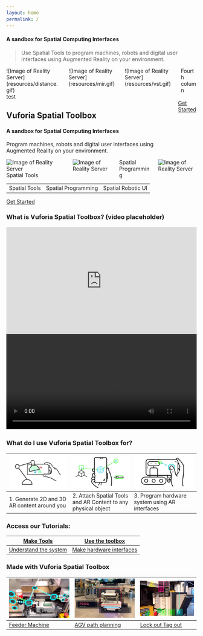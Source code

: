 ```yaml
---
layout: home
permalink: /
---
```


#### A sandbox for Spatial Computing Interfaces
> Use Spatial Tools to program machines, robots and digital user interfaces  using Augmented Reality on your environment.


<div class="columns">
  <div class="column">
    ![Image of Reality Server](resources/distance.gif)
  </div>
  <div class="column">
    ![Image of Reality Server](resources/mir.gif) 
  </div>
  <div class="column">
    ![Image of Reality Server](resources/vst.gif)
  </div>
  <div class="column">
    Fourth column
  </div>
</div>
test


<div class="columns is-vcentered">
  <div class="column">
    <h2>Vuforia Spatial Toolbox</h2>
    <h4>A sandbox for Spatial Computing Interfaces</h4>
    <p>Program machines, robots and digital user interfaces using Augmented Reality on your environment.</p>
  </div>
  <div class="column">
    <a class="button is-primary is-pulled-right" href="https://github.com/ptcrealitylab/vuforia-spatial-toolbox-documentation/blob/master/startSystem/startSystem.md">
      Get Started
    </a>
  </div>
</div>

<div class="columns">
  <div class="column">
    <img src="resources/vst.gif" alt="Image of Reality Server"/>
    Spatial Tools
  </div>
  <div class="column">
    <img src="resources/mir.gif" alt="Image of Reality Server"/>
  </div>
   <div class="column">
    Spatial Programming
  </div>
  <div class="column">
    <img src="resources/distance.gif" alt="Image of Reality Server"/>
  </div>
</div>



|   | | |
| ------| -----------| -----------|
| Spatial Tools | Spatial Programming  | Spatial Robotic UI |

[Get Started](https://github.com/ptcrealitylab/vuforia-spatial-toolbox-documentation/blob/master/startSystem/startSystem.md)

### What is Vuforia Spatial Toolbox? (video placeholder)
<div class="container" style="position: relative; width: 100%; height: 0; padding-bottom: 56.25%;"><iframe src="https://www.youtube.com/embed/JLP2t7yymnQ?rel=0" frameborder="0" allow="autoplay;" allowfullscreen class="video" style="position: absolute;top: 0; left: 0; width: 100%; height: 100%;"><img src = "resources/toolboxVideoPlaceholder.jpg" border = "0"></iframe></div>


<video style="width:100%" controls>
  <source src="https://github.com/ptcrealitylab/vuforia-spatial-toolbox-documentation/raw/master/resources/testVideo.mp4" type="video/mp4">
   <a href="https://www.youtube.com/watch?v=JLP2t7yymnQ?rel=0" style="border:0"><img src = "resources/toolboxVideoPlaceholder.jpg" border = "0"></a>
</video>

### What do I use Vuforia Spatial Toolbox for?

| ![Image of Reality Server](resources/what1.jpg) | ![Image of Reality Server](resources/what3.jpg) | ![Image of Reality Server](resources/what2.jpg) |
| ------| -----------| -----------|
| 1. Generate 2D and 3D AR content around you  | 2. Attach Spatial Tools and AR  Content to any physical object | 3. Program hardware system using AR interfaces |


### Access our Tutorials:

| [Make Tools](https://github.com/ptcrealitylab/vuforia-spatial-toolbox-documentation/tree/master/make%20tools) | [Use the toolbox](https://github.com/ptcrealitylab/vuforia-spatial-toolbox-documentation/tree/master/use) |
| --------------- | ----------------- |
| [Understand the system](https://github.com/ptcrealitylab/vuforia-spatial-toolbox-documentation/tree/master/understandSystem) | [Make hardware interfaces](https://github.com/ptcrealitylab/vuforia-spatial-toolbox-documentation/tree/master/interfaceWithHardware) |


### Made with Vuforia Spatial Toolbox

| ![Image of Reality Server](resources/feeder.jpg) | ![Image of Reality Server](resources/frida.jpg)| ![Image of Reality Server](resources/loto.jpg)|
| ------| -----------| -----------|
| [Feeder Machine](https://www.ptc.com/en/about/reality-lab/portfolio/research/editing-reality)| [AGV path planning](https://www.ptc.com/en/about/reality-lab/portfolio/research/kinetic-ar)| [Lock out Tag out](https://www.ptc.com/en/about/reality-lab/portfolio/experiment/editing-ar-in-space) |
